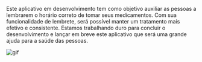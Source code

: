Este aplicativo em desenvolvimento tem como objetivo auxiliar as pessoas a lembrarem o horário correto de tomar seus medicamentos. Com sua funcionalidade de lembrete, será possível manter um tratamento mais efetivo e consistente. Estamos trabalhando duro para concluir o desenvolvimento e lançar em breve este aplicativo que será uma grande ajuda para a saúde das pessoas.

![gif](https://user-images.githubusercontent.com/125614063/235667092-e72d921b-fa47-4cef-b682-736449ad19a5.gif)

